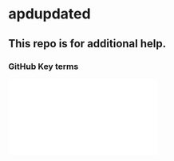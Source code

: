 # apdupdated

## This repo is for additional help. 

### GitHub Key terms
![GitHub Helpful Terms](/Github.md)